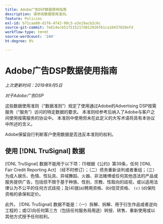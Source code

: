 ```yaml
---
title: Adobe广告DSP数据使用指南
description: 请参阅数据使用准则。
feature: Policies
exl-id: b71caa80-d1f6-4f42-90c3-a3e19acb2c6c
source-git-commit: 7e614ecb517515217d812926f61ca10437820efd
workflow-type: tm+mt
source-wordcount: '244'
ht-degree: 0%

---
```


# Adobe广告DSP数据使用指南

*上次更新时间：2019年9月5日*

*对于Adobe广告DSP*

这些数据使用准则（“数据准则”）规定了使用通过Adobe的Advertising DSP按需服务（“服务”）访问的特定数据的要求。 本准则经参考后纳入了Adobe与客户之间使用按需服务的协议中。 本准则中使用但未在此定义的大写术语将具有本协议中所述的含义。

Adobe保留自行判断客户使用数据是否违反本准则的权利。

## 使用 [!DNL TruSignal] 数据

[!DNL TruSignal] 数据不能用于以下项：(1)根据《公约》第39条，任何 [!DNL Fair Credit Reporting Act] （经不时修订）；（二）债务重新谈判或者重组；（三）为成人娱乐、色情、性玩具、异域舞蹈、火器、非法赌博或任何其他违法的产品或服务提供广告，包括但不限于基于种族、性别、宗教、性取向的歧视，或以适用法律认为不公平的任何方式歧视；及(4)就(a)聘用资格、(b)信贷资格、 `(c)` (d)保险资格的承保和定价。<!-- I used backticks in the previous sentence to prevent ( c ) from displaying as a copyright symbol. I think the OS does that. Using HTML code for the parentheses doesn't prevent it. -->

此外， [!DNL TruSignal] 数据不能是：（一）拆解、拆解、用于衍生作品或者逆向工程的；或(2)向任何第三方（包括任何服务局用途）转授、转售、重新使用或以其他方式授予任何权利。
